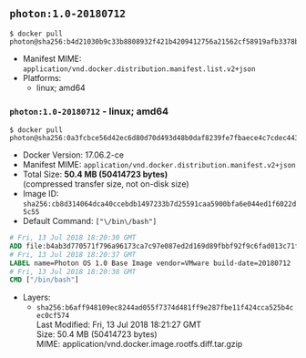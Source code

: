 ## `photon:1.0-20180712`

```console
$ docker pull photon@sha256:b4d21030b9c33b8808932f421b4209412756a21562cf58919afb3378b0ff7afc
```

-	Manifest MIME: `application/vnd.docker.distribution.manifest.list.v2+json`
-	Platforms:
	-	linux; amd64

### `photon:1.0-20180712` - linux; amd64

```console
$ docker pull photon@sha256:0a3fcbce56d42ec6d80d70d493d48b0daf8239fe7fbaece4c7cdec443149af2f
```

-	Docker Version: 17.06.2-ce
-	Manifest MIME: `application/vnd.docker.distribution.manifest.v2+json`
-	Total Size: **50.4 MB (50414723 bytes)**  
	(compressed transfer size, not on-disk size)
-	Image ID: `sha256:cb8d314064dca40ccebdb1497233b7d25591caa5900bfa6e044ed1f6022d5c55`
-	Default Command: `["\/bin\/bash"]`

```dockerfile
# Fri, 13 Jul 2018 18:20:30 GMT
ADD file:b4ab3d770571f796a96173ca7c97e087ed2d169d89fbbf92f9c6fad013c71fb1 in / 
# Fri, 13 Jul 2018 18:20:37 GMT
LABEL name=Photon OS 1.0 Base Image vendor=VMware build-date=20180712
# Fri, 13 Jul 2018 18:20:38 GMT
CMD ["/bin/bash"]
```

-	Layers:
	-	`sha256:b6aff948109ec8244ad055f7374d481ff9e287fbe11f424cca525b4cec0cf574`  
		Last Modified: Fri, 13 Jul 2018 18:21:27 GMT  
		Size: 50.4 MB (50414723 bytes)  
		MIME: application/vnd.docker.image.rootfs.diff.tar.gzip
